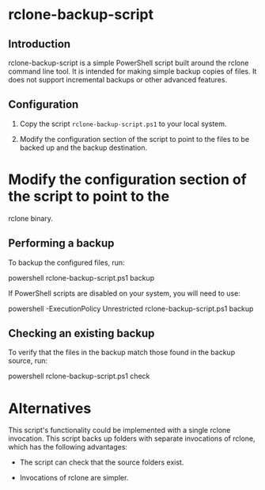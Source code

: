 # rclone-backup-script

## Introduction

rclone-backup-script is a simple PowerShell script built around the
rclone command line tool.  It is intended for making simple backup
copies of files.  It does not support incremental backups or other
advanced features.

## Configuration

1. Copy the script `rclone-backup-script.ps1` to your local system.

2. Modify the configuration section of the script to point to the
   files to be backed up and the backup destination.

# Modify the configuration section of the script to point to the
  rclone binary.

## Performing a backup

To backup the configured files, run:

   powershell rclone-backup-script.ps1 backup

If PowerShell scripts are disabled on your system, you will need to use:

   powershell -ExecutionPolicy Unrestricted rclone-backup-script.ps1 backup

## Checking an existing backup

To verify that the files in the backup match those found in the backup
source, run:

   powershell rclone-backup-script.ps1 check

# Alternatives

This script's functionality could be implemented with a single
rclone invocation.  This script backs up folders with separate
invocations of rclone, which has the following advantages:

  * The script can check that the source folders exist.

  * Invocations of rclone are simpler.
